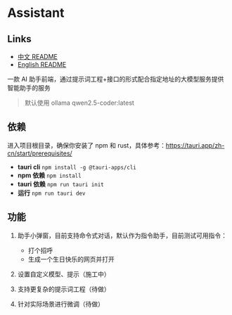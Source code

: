 # Assistant

## Links
- [中文 README](README.md)
- [English README](README-EN.md)

一款 AI 助手前端，通过提示词工程+接口的形式配合指定地址的大模型服务提供智能助手的服务
> 默认使用 ollama qwen2.5-coder:latest

## 依赖
进入项目根目录，确保你安装了 npm 和 rust，具体参考：https://tauri.app/zh-cn/start/prerequisites/
- **tauri cli**
`npm install -g @tauri-apps/cli`
- **npm 依赖**
`npm install`
- **tauri 依赖**
`npm run tauri init`
- **运行**
`npm run tauri dev`

## 功能
1. 助手小弹窗，目前支持命令式对话，默认作为指令助手，目前测试可用指令：
    * 打个招呼
    * 生成一个生日快乐的网页并打开

2. 设置自定义模型、提示（施工中）
3. 支持更复杂的提示词工程（待做）
4. 针对实际场景进行微调（待做）